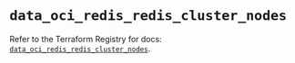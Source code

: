 # `data_oci_redis_redis_cluster_nodes`

Refer to the Terraform Registry for docs: [`data_oci_redis_redis_cluster_nodes`](https://registry.terraform.io/providers/oracle/oci/6.18.0/docs/data-sources/redis_redis_cluster_nodes).
